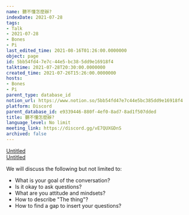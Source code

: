 ```yaml
---
name: 聽不懂怎麼辦?
indexDate: 2021-07-28
tags:
- Talk
- 2021-07-28
- Bones
- Pi
last_edited_time: 2021-08-16T01:26:00.0000000
object: page
id: 5bb54fd4-7e7c-44e5-bc38-5dd9e16918f4
talktime: 2021-07-28T20:30:00.0000000
created_time: 2021-07-26T15:26:00.0000000
hosts:
- Bones
- Pi
parent_type: database_id
notion_url: https://www.notion.so/5bb54fd47e7c44e5bc385dd9e16918f4
platform: Discord
parent_database_id: e9339446-880f-4ef0-8ad7-8ad1f507dded
title: 聽不懂怎麼辦?
language_level: No limit
meeting_link: https://discord.gg/vE7QUXGDnS
archived: false
---
```




[Untitled](https://www.notion.so/12c4a9e645d54aefa860b5f927a0b220)   
[Untitled](https://www.notion.so/482e61b02b9c4456b2b4fe86bb7544c6)   


We will discuss the following but not limited to:
   - What is your goal of the conversation?
   - Is it okay to ask questions?
   - What are you attitude and mindsets?
   - How to describe "The thing"?
   - How to find a gap to insert your questions?






